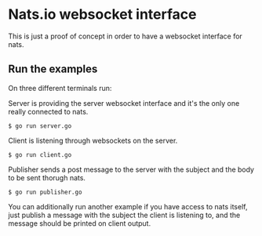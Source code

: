 # Nats.io websocket interface

This is just a proof of concept in order to have a websocket interface for nats.

## Run the examples

On three different terminals run:


Server is providing the server websocket interface and it's the only one really connected to nats.
```
$ go run server.go
```

Client is listening through websockets on the server.
```
$ go run client.go
```

Publisher sends a post message to the server with the subject and the body to be sent thorugh nats.
```
$ go run publisher.go
```

You can additionally run another example if you have access to nats itself, just publish a message with the subject the client is listening to, and the message should be printed on client output.


